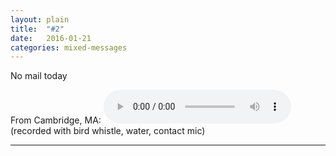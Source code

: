 ```yaml
---
layout: plain
title:  "#2"
date:   2016-01-21
categories: mixed-messages
---
```

No mail today

From Cambridge, MA:
<audio controls="controls">
	<a href="/assets/mm/1-21-16.wav">1-21-16.wav</a>
	<source src="/assets/mm/1-21-16.wav" type="audio/wav">
</audio>
(recorded with bird whistle, water, contact mic)

***